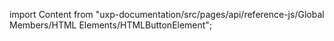 
import Content from "uxp-documentation/src/pages/api/reference-js/Global Members/HTML Elements/HTMLButtonElement";

<Content query="product=xd"/>
